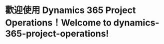# <a name="welcome-to-dynamics-365-project-operations"></a><span data-ttu-id="10732-101">歡迎使用 Dynamics 365 Project Operations！</span><span class="sxs-lookup"><span data-stu-id="10732-101">Welcome to dynamics-365-project-operations!</span></span>